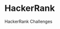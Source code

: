 # HackerRank

HackerRank Challenges



<!--
![Alt text](https://github.com/JihoChoi/ISEEK-Web/blob/master/12:23:2016.png "Optional Title")

<img src="https://github.com/JihoChoi/ISEEK-Web/blob/master/12:27:2016 mobile view.png" width="200" height="400" />
-->

